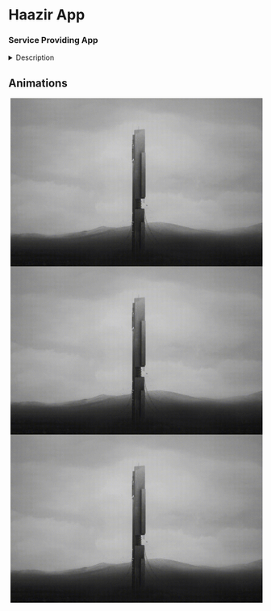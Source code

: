 
# Haazir App

### Service Providing App



<details>
    <summary>Description</summary>
    <p>Epcot is a theme park at Walt Disney World Resort featuring exciting attractions, international pavilions, award-winning fireworks and seasonal special events.</p>
</details>

## Animations

<img src="markdownData/animation/intro.gif" width="500" align="right"/> <!--Intro animation-->

<img src="markdownData/animation/intro.gif" width="500" align="right"/> <!--signup/register animation-->

<img src="markdownData/animation/intro.gif" width="500" align="right"/> <!--menu slider animation-->

